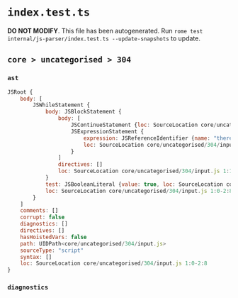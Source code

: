 # `index.test.ts`

**DO NOT MODIFY**. This file has been autogenerated. Run `rome test internal/js-parser/index.test.ts --update-snapshots` to update.

## `core > uncategorised > 304`

### `ast`

```javascript
JSRoot {
	body: [
		JSWhileStatement {
			body: JSBlockStatement {
				body: [
					JSContinueStatement {loc: SourceLocation core/uncategorised/304/input.js 1:15-1:23}
					JSExpressionStatement {
						expression: JSReferenceIdentifier {name: "there", loc: SourceLocation core/uncategorised/304/input.js 2:0-2:5 (there)}
						loc: SourceLocation core/uncategorised/304/input.js 2:0-2:6
					}
				]
				directives: []
				loc: SourceLocation core/uncategorised/304/input.js 1:13-2:8
			}
			test: JSBooleanLiteral {value: true, loc: SourceLocation core/uncategorised/304/input.js 1:7-1:11}
			loc: SourceLocation core/uncategorised/304/input.js 1:0-2:8
		}
	]
	comments: []
	corrupt: false
	diagnostics: []
	directives: []
	hasHoistedVars: false
	path: UIDPath<core/uncategorised/304/input.js>
	sourceType: "script"
	syntax: []
	loc: SourceLocation core/uncategorised/304/input.js 1:0-2:8
}
```

### `diagnostics`

```

```
